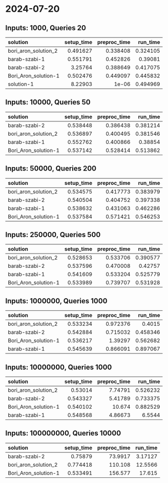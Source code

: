 # 2024-07-20

## Inputs: 1000, Queries 20

| solution             |   setup_time |   preproc_time |   run_time |
|:---------------------|-------------:|---------------:|-----------:|
| bori_aron_solution_2 |     0.491627 |       0.338408 |   0.324105 |
| barab-szabi-1        |     0.551791 |       0.452826 |   0.39081  |
| barab-szabi-2        |     3.25764  |       0.388649 |   0.417075 |
| Bori_Aron_solution-1 |     0.502476 |       0.449097 |   0.445832 |
| solution-1           |     8.22903  |       1e-06    |   0.494969 |

## Inputs: 10000, Queries 50

| solution             |   setup_time |   preproc_time |   run_time |
|:---------------------|-------------:|---------------:|-----------:|
| barab-szabi-2        |     0.538448 |       0.386438 |   0.381214 |
| bori_aron_solution_2 |     0.536897 |       0.400495 |   0.381546 |
| barab-szabi-1        |     0.552762 |       0.400866 |   0.38854  |
| Bori_Aron_solution-1 |     0.537142 |       0.528414 |   0.513862 |

## Inputs: 50000, Queries 200

| solution             |   setup_time |   preproc_time |   run_time |
|:---------------------|-------------:|---------------:|-----------:|
| bori_aron_solution_2 |     0.534575 |       0.417773 |   0.383979 |
| barab-szabi-2        |     0.540504 |       0.404752 |   0.397338 |
| barab-szabi-1        |     0.538632 |       0.431063 |   0.462286 |
| Bori_Aron_solution-1 |     0.537584 |       0.571421 |   0.546253 |

## Inputs: 250000, Queries 500

| solution             |   setup_time |   preproc_time |   run_time |
|:---------------------|-------------:|---------------:|-----------:|
| bori_aron_solution_2 |     0.528653 |       0.533706 |   0.390577 |
| barab-szabi-2        |     0.537596 |       0.470008 |   0.42757  |
| barab-szabi-1        |     0.541609 |       0.533204 |   0.525779 |
| Bori_Aron_solution-1 |     0.533989 |       0.739707 |   0.531928 |

## Inputs: 1000000, Queries 1000

| solution             |   setup_time |   preproc_time |   run_time |
|:---------------------|-------------:|---------------:|-----------:|
| bori_aron_solution_2 |     0.533234 |       0.972376 |   0.4015   |
| barab-szabi-2        |     0.542884 |       0.715032 |   0.458346 |
| Bori_Aron_solution-1 |     0.536217 |       1.39297  |   0.562682 |
| barab-szabi-1        |     0.545639 |       0.866091 |   0.897067 |

## Inputs: 10000000, Queries 1000

| solution             |   setup_time |   preproc_time |   run_time |
|:---------------------|-------------:|---------------:|-----------:|
| bori_aron_solution_2 |     0.53014  |        7.74791 |   0.526232 |
| barab-szabi-2        |     0.543327 |        5.41789 |   0.733375 |
| Bori_Aron_solution-1 |     0.540102 |       10.674   |   0.882529 |
| barab-szabi-1        |     0.548568 |        4.86673 |   6.5544   |

## Inputs: 100000000, Queries 10000

| solution             |   setup_time |   preproc_time |   run_time |
|:---------------------|-------------:|---------------:|-----------:|
| barab-szabi-2        |     0.75879  |        73.9917 |    3.17127 |
| bori_aron_solution_2 |     0.774418 |       110.108  |   12.5566  |
| Bori_Aron_solution-1 |     0.533491 |       156.577  |   17.615   |